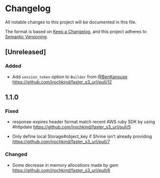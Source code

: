# Changelog

All notable changes to this project will be documented in this file.

The format is based on [Keep a Changelog](https://keepachangelog.com/en/1.0.0/),
and this project adheres to [Semantic Versioning](https://semver.org/spec/v2.0.0.html).

## [Unreleased]

### Added

- Add `session_token` option to `Builder` from [@BenKanouse](https://github.com/BenKanouse) https://github.com/jrochkind/faster_s3_url/pull/12

## 1.1.0

### Fixed

- response-expires header format match recent AWS ruby SDK by using #httpdate https://github.com/jrochkind/faster_s3_url/pull/5

- Only define local Storage#object_key if Shrine isn't already providing https://github.com/jrochkind/faster_s3_url/pull/7

### Changed

- Some decrease in memory allocations made by gem https://github.com/jrochkind/faster_s3_url/pull/6
